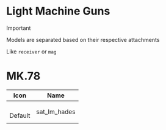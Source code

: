 # Light Machine Guns

> [!IMPORTANT]
> Models are separated based on their respective attachments
>
> Like `receiver` or `mag`



# MK.78
| Icon | Name |
| :--: | :--: | 
| | | | | 
<br> Default | sat_lm_hades | 
| | | | | 


















